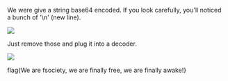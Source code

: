 We were give a string base64 encoded. If you look carefully, you'll noticed a bunch of '\n' (new line). 

<img src='https://github.com/CYBR-AH/CSAW-CTF-Qualification-Round-2015/blob/master/Crypto/nulltester/Step_1.png'>

Just remove those and plug it into a decoder.

<img src='https://github.com/CYBR-AH/CSAW-CTF-Qualification-Round-2015/blob/master/Crypto/nulltester/Step_2.png'>

flag{We are fsociety, we are finally free, we are finally awake!}
